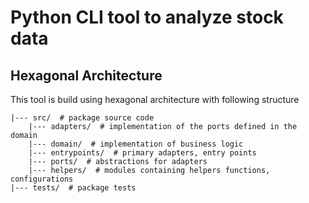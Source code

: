 # Python CLI tool to analyze stock data

## Hexagonal Architecture

This tool is build using hexagonal architecture with following structure

    |--- src/  # package source code
        |--- adapters/  # implementation of the ports defined in the domain
        |--- domain/  # implementation of business logic
        |--- entrypoints/  # primary adapters, entry points
        |--- ports/  # abstractions for adapters
        |--- helpers/  # modules containing helpers functions, configurations
    |--- tests/  # package tests
